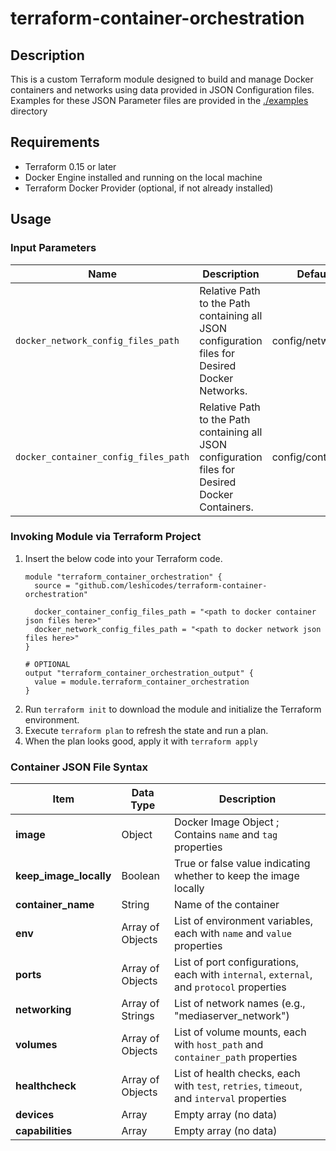 # terraform-container-orchestration

## Description 
This is a custom Terraform module designed to build and manage Docker containers and networks using data provided in JSON Configuration files. Examples for these JSON Parameter files are provided in the [./examples](./examples/) directory

## Requirements
* Terraform 0.15 or later
* Docker Engine installed and running on the local machine
* Terraform Docker Provider (optional, if not already installed)

## Usage 

### Input Parameters
| Name   | Description  | Default Value | type |
|---|---|---|---|
|  ```docker_network_config_files_path``` | Relative Path to the Path containing all JSON configuration files for Desired Docker Networks.  | config/networks/*.json  | string |
| ```docker_container_config_files_path```  | Relative Path to the Path containing all JSON configuration files for Desired Docker Containers.  | config/containers/*.json  | string |

### Invoking Module via Terraform Project

1. Insert the below code into your Terraform code.
    ```hcl
    module "terraform_container_orchestration" {
      source = "github.com/leshicodes/terraform-container-orchestration"

      docker_container_config_files_path = "<path to docker container json files here>"
      docker_network_config_files_path = "<path to docker network json files here>"
    }

    # OPTIONAL
    output "terraform_container_orchestration_output" {
      value = module.terraform_container_orchestration
    }
    ```
2. Run ```terraform init``` to download the module and initialize the Terraform environment.
3. Execute ```terraform plan``` to refresh the state and run a plan. 
4. When the plan looks good, apply it with ```terraform apply```

### Container JSON File Syntax

| Item | Data Type | Description |
| --- | --- | --- |
| **image** | Object | Docker Image Object ; Contains `name` and `tag` properties |
| **keep_image_locally** | Boolean | True or false value indicating whether to keep the image locally |
| **container_name** | String | Name of the container |
| **env** | Array of Objects | List of environment variables, each with `name` and `value` properties |
| **ports** | Array of Objects | List of port configurations, each with `internal`, `external`, and `protocol` properties |
| **networking** | Array of Strings | List of network names (e.g., "mediaserver_network") |
| **volumes** | Array of Objects | List of volume mounts, each with `host_path` and `container_path` properties |
| **healthcheck** | Array of Objects | List of health checks, each with `test`, `retries`, `timeout`, and `interval` properties |
| **devices** | Array | Empty array (no data) |
| **capabilities** | Array | Empty array (no data) |